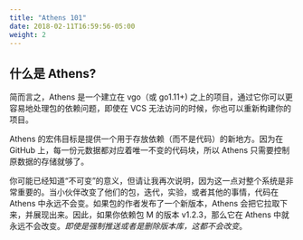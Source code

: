 ```yaml
---
title: "Athens 101"
date: 2018-02-11T16:59:56-05:00
weight: 2
---
```


## 什么是 Athens?

简而言之，Athens 是一个建立在 vgo（或 go1.11+) 之上的项目，通过它你可以更容易地处理包的依赖问题，即使在 VCS 无法访问的时候，你也可以重新构建你的项目。

Athens 的宏伟目标是提供一个用于存放依赖（而不是代码）的新地方。因为在 GitHub 上，每一份元数据都对应着唯一不变的代码块，所以 Athens 只需要控制原数据的存储就够了。

你可能已经知道“不可变”的意义，但请让我再次说明，因为这一点对整个系统是非常重要的。当小伙伴改变了他们的包，迭代，实验，或者其他的事情，代码在 Athens 中永远不会变。如果包的作者发布了一个新版本，Athens 会把它拉取下来，并展现出来。因此，如果你依赖包 M 的版本 v1.2.3，那么它在 Athens 中就永远不会改变。_即使是强制推送或者是删除版本库，这都不会改变_。
